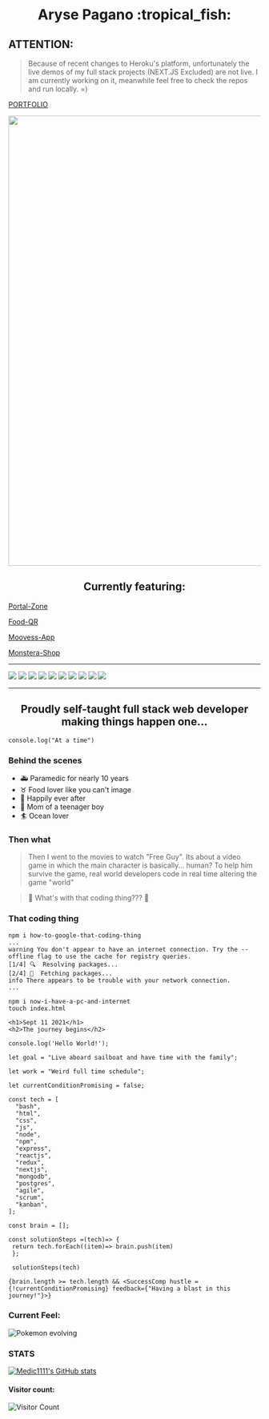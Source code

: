 <h1 align="center">
Aryse Pagano :tropical_fish:
</h1>

## ATTENTION:

> Because of recent changes to Heroku's platform, unfortunately the live demos of my full stack projects (NEXT.JS Excluded) are not live. I am currently working on it, meanwhile feel free to check the repos and run locally. =)

[PORTFOLIO](http://pagano.dev)

<a href="http://www.pagano.dev" target="_blank"><img align="center" src="./ocean.jpg" width="900" /></a>

<h2 align="center">
Currently featuring:
</h2>

<a href="https://github.com/Medic1111/PORTAL-ZONE-MY-PORTAL-v2" target="_blank">Portal-Zone</a>

<a href="https://github.com/Medic1111/FOOD-QR" target="_blank">Food-QR</a>

<a href="https://github.com/Medic1111/MOOVEES-APP" target="_blank">Moovess-App</a>

<a href="https://github.com/Medic1111/MONSTERA-SHOP-MERN-STRIPE" target="_blank">Monstera-Shop</a>

<hr/>

![](https://img.shields.io/badge/Gen-HTML-ff69b4)
![](https://img.shields.io/badge/Gen-CSS-ff69b4)
![](https://img.shields.io/badge/Gen-JS-ff69b4)
![](https://img.shields.io/badge/Gen-NPM-ff69b4)
![](https://img.shields.io/badge/Front-ReactJS-ff69b4)
![](https://img.shields.io/badge/Front-Next.JS-ff69b4)
![](https://img.shields.io/badge/Back-NodeJs-ff69b4)
![](https://img.shields.io/badge/Back-Express-ff69b4)
![](https://img.shields.io/badge/Back-EJS-ff69b4)
![](https://img.shields.io/badge/Data-MongoDB-ff69b4)

<hr/>

<h2 align="center">
Proudly self-taught full stack web developer making things happen one... 
</h2>

```
console.log("At a time")
```

### Behind the scenes

- :ambulance: Paramedic for nearly 10 years
- :taurus: Food lover like you can't image
- :two_women_holding_hands: Happily ever after
- :baby: Mom of a teenager boy
- :surfer: Ocean lover

### Then what

> Then I went to the movies to watch "Free Guy". Its about a video game in which the main character is basically... human? To help him survive the game, real world developers code in real time altering the game "world"

> :raising_hand: What's with that coding thing??? :raising_hand:

### That coding thing

```
npm i how-to-google-that-coding-thing
...
warning You don't appear to have an internet connection. Try the --offline flag to use the cache for registry queries.
[1/4] 🔍  Resolving packages...
[2/4] 🚚  Fetching packages...
info There appears to be trouble with your network connection.
...

npm i now-i-have-a-pc-and-internet
touch index.html

<h1>Sept 11 2021</h1>
<h2>The journey begins</h2>

console.log('Hello World!');

let goal = "Live aboard sailboat and have time with the family";

let work = "Weird full time schedule";

let currentConditionPromising = false;

const tech = [
  "bash",
  "html",
  "css",
  "js",
  "node",
  "npm",
  "express",
  "reactjs",
  "redux",
  "nextjs",
  "mongodb",
  "postgres",
  "agile",
  "scrum",
  "kanban",
];

const brain = [];

const solutionSteps =(tech)=> {
 return tech.forEach((item)=> brain.push(item)
 };

 solutionSteps(tech)

{brain.length >= tech.length && <SuccessComp hustle ={!currentConditionPromising} feedback={"Having a blast in this journey!"}>}

```

### Current Feel:

![Pokemon evolving](https://media.giphy.com/media/u1k1kpDZSw5sA/giphy.gif)

### STATS

[![Medic1111's GitHub stats](https://github-readme-stats.vercel.app/api?username=Medic1111&show_icons=true&theme=radical)](https://github.com/medic1111/github-readme-stats)

#### Visitor count:

![Visitor Count](https://profile-counter.glitch.me/medic1111/count.svg)

<!-- ![](https://komarev.com/ghpvc/?username=medic1111&color=ff69b4) -->

